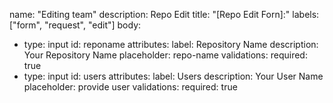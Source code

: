 name: "Editing team"
description: Repo Edit
title: "[Repo Edit Forn]:"
labels: ["form", "request", "edit"]
body:
  - type: input
    id: reponame
    attributes:
      label: Repository Name
      description: Your Repository Name
      placeholder: repo-name
    validations:
      required: true
  - type: input
    id: users
    attributes:
      label: Users
      description: Your User Name
      placeholder: provide user
    validations:
      required: true
